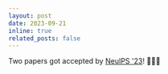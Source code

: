 ```yaml
---
layout: post
date: 2023-09-21
inline: true
related_posts: false
---
```


Two papers got accepted by [NeuIPS '23](https://nips.cc/)! :tada::tada::tada:
